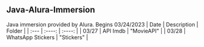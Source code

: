 ## Java-Alura-Immersion
Java immersion provided by Alura. Begins 03/24/2023
| Date     | Description       | Folder        |
| :---     |      :----:       |     :----:    |
| 03/27    | API Imdb          | "MovieAPI"    |
| 03/28    | WhatsApp Stickers | "Stickers"    |